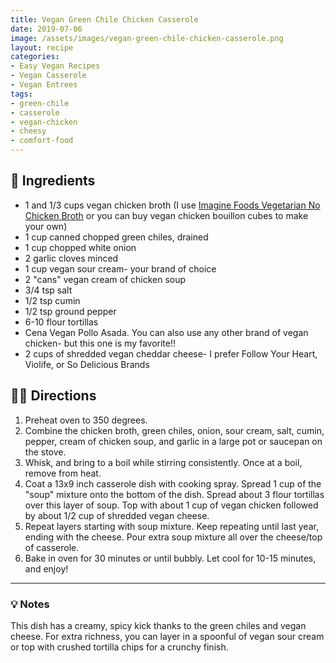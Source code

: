 ```yaml
---
title: Vegan Green Chile Chicken Casserole
date: 2019-07-06
image: /assets/images/vegan-green-chile-chicken-casserole.png
layout: recipe
categories:
- Easy Vegan Recipes
- Vegan Casserole
- Vegan Entrees
tags:
- green-chile
- casserole
- vegan-chicken
- cheesy
- comfort-food
---
```


## 🧾 Ingredients

- 1 and 1/3 cups vegan chicken broth (I use [Imagine Foods Vegetarian No Chicken Broth](https://www.imaginefoods.com/product/vegetarian-no-chicken-broth) or you can buy vegan chicken bouillon cubes to make your own)
- 1 cup canned chopped green chiles, drained
- 1 cup chopped white onion
- 2 garlic cloves minced
- 1 cup vegan sour cream- your brand of choice
- 2 "cans" vegan cream of chicken soup
- 3/4 tsp salt
- 1/2 tsp cumin
- 1/2 tsp ground pepper
- 6-10 flour tortillas
- Cena Vegan Pollo Asada. You can also use any other brand of vegan chicken- but this one is my favorite!!
- 2 cups of shredded vegan cheddar cheese- I prefer Follow Your Heart, Violife, or So Delicious Brands


## 👩‍🍳 Directions

1. Preheat oven to 350 degrees.
2. Combine the chicken broth, green chiles, onion, sour cream, salt, cumin, pepper, cream of chicken soup, and garlic in a large pot or saucepan on the stove. 
3. Whisk, and bring to a boil while stirring consistently. Once at a boil, remove from heat.
4. Coat a 13x9 inch casserole dish with cooking spray. Spread 1 cup of the "soup" mixture onto the bottom of the dish. Spread about 3 flour tortillas over this layer of soup. Top with about 1 cup of vegan chicken followed by about 1/2 cup of shredded vegan cheese.
5. Repeat layers starting with soup mixture. Keep repeating until last year, ending with the cheese. Pour extra soup mixture all over the cheese/top of casserole.
6. Bake in oven for 30 minutes or until bubbly. Let cool for 10-15 minutes, and enjoy!


---

### 💡 Notes

This dish has a creamy, spicy kick thanks to the green chiles and vegan cheese. For extra richness, you can layer in a spoonful of vegan sour cream or top with crushed tortilla chips for a crunchy finish.



